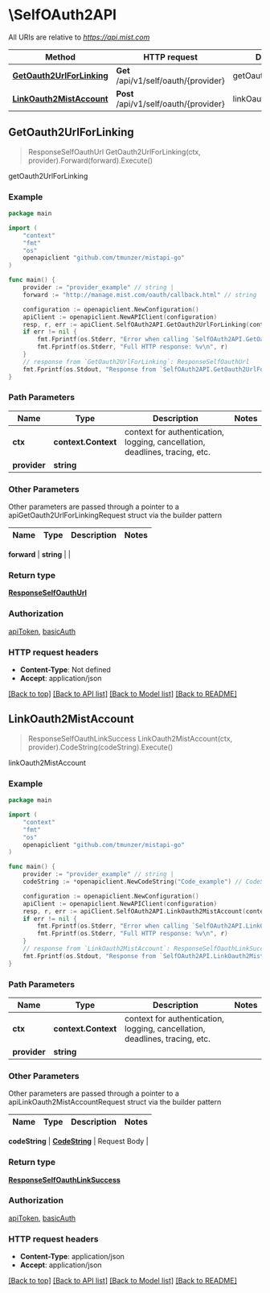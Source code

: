 # \SelfOAuth2API

All URIs are relative to *https://api.mist.com*

Method | HTTP request | Description
------------- | ------------- | -------------
[**GetOauth2UrlForLinking**](SelfOAuth2API.md#GetOauth2UrlForLinking) | **Get** /api/v1/self/oauth/{provider} | getOauth2UrlForLinking
[**LinkOauth2MistAccount**](SelfOAuth2API.md#LinkOauth2MistAccount) | **Post** /api/v1/self/oauth/{provider} | linkOauth2MistAccount



## GetOauth2UrlForLinking

> ResponseSelfOauthUrl GetOauth2UrlForLinking(ctx, provider).Forward(forward).Execute()

getOauth2UrlForLinking



### Example

```go
package main

import (
	"context"
	"fmt"
	"os"
	openapiclient "github.com/tmunzer/mistapi-go"
)

func main() {
	provider := "provider_example" // string | 
	forward := "http://manage.mist.com/oauth/callback.html" // string |  (optional)

	configuration := openapiclient.NewConfiguration()
	apiClient := openapiclient.NewAPIClient(configuration)
	resp, r, err := apiClient.SelfOAuth2API.GetOauth2UrlForLinking(context.Background(), provider).Forward(forward).Execute()
	if err != nil {
		fmt.Fprintf(os.Stderr, "Error when calling `SelfOAuth2API.GetOauth2UrlForLinking``: %v\n", err)
		fmt.Fprintf(os.Stderr, "Full HTTP response: %v\n", r)
	}
	// response from `GetOauth2UrlForLinking`: ResponseSelfOauthUrl
	fmt.Fprintf(os.Stdout, "Response from `SelfOAuth2API.GetOauth2UrlForLinking`: %v\n", resp)
}
```

### Path Parameters


Name | Type | Description  | Notes
------------- | ------------- | ------------- | -------------
**ctx** | **context.Context** | context for authentication, logging, cancellation, deadlines, tracing, etc.
**provider** | **string** |  | 

### Other Parameters

Other parameters are passed through a pointer to a apiGetOauth2UrlForLinkingRequest struct via the builder pattern


Name | Type | Description  | Notes
------------- | ------------- | ------------- | -------------

 **forward** | **string** |  | 

### Return type

[**ResponseSelfOauthUrl**](ResponseSelfOauthUrl.md)

### Authorization

[apiToken](../README.md#apiToken), [basicAuth](../README.md#basicAuth)

### HTTP request headers

- **Content-Type**: Not defined
- **Accept**: application/json

[[Back to top]](#) [[Back to API list]](../README.md#documentation-for-api-endpoints)
[[Back to Model list]](../README.md#documentation-for-models)
[[Back to README]](../README.md)


## LinkOauth2MistAccount

> ResponseSelfOauthLinkSuccess LinkOauth2MistAccount(ctx, provider).CodeString(codeString).Execute()

linkOauth2MistAccount



### Example

```go
package main

import (
	"context"
	"fmt"
	"os"
	openapiclient "github.com/tmunzer/mistapi-go"
)

func main() {
	provider := "provider_example" // string | 
	codeString := *openapiclient.NewCodeString("Code_example") // CodeString | Request Body (optional)

	configuration := openapiclient.NewConfiguration()
	apiClient := openapiclient.NewAPIClient(configuration)
	resp, r, err := apiClient.SelfOAuth2API.LinkOauth2MistAccount(context.Background(), provider).CodeString(codeString).Execute()
	if err != nil {
		fmt.Fprintf(os.Stderr, "Error when calling `SelfOAuth2API.LinkOauth2MistAccount``: %v\n", err)
		fmt.Fprintf(os.Stderr, "Full HTTP response: %v\n", r)
	}
	// response from `LinkOauth2MistAccount`: ResponseSelfOauthLinkSuccess
	fmt.Fprintf(os.Stdout, "Response from `SelfOAuth2API.LinkOauth2MistAccount`: %v\n", resp)
}
```

### Path Parameters


Name | Type | Description  | Notes
------------- | ------------- | ------------- | -------------
**ctx** | **context.Context** | context for authentication, logging, cancellation, deadlines, tracing, etc.
**provider** | **string** |  | 

### Other Parameters

Other parameters are passed through a pointer to a apiLinkOauth2MistAccountRequest struct via the builder pattern


Name | Type | Description  | Notes
------------- | ------------- | ------------- | -------------

 **codeString** | [**CodeString**](CodeString.md) | Request Body | 

### Return type

[**ResponseSelfOauthLinkSuccess**](ResponseSelfOauthLinkSuccess.md)

### Authorization

[apiToken](../README.md#apiToken), [basicAuth](../README.md#basicAuth)

### HTTP request headers

- **Content-Type**: application/json
- **Accept**: application/json

[[Back to top]](#) [[Back to API list]](../README.md#documentation-for-api-endpoints)
[[Back to Model list]](../README.md#documentation-for-models)
[[Back to README]](../README.md)

